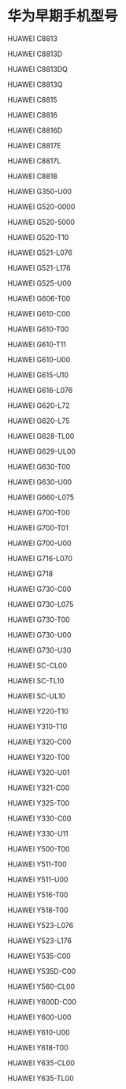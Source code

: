 # 华为早期手机型号

HUAWEI C8813

HUAWEI C8813D

HUAWEI C8813DQ

HUAWEI C8813Q

HUAWEI C8815

HUAWEI C8816

HUAWEI C8816D

HUAWEI C8817E

HUAWEI C8817L

HUAWEI C8818

HUAWEI G350-U00

HUAWEI G520-0000

HUAWEI G520-5000

HUAWEI G520-T10

HUAWEI G521-L076

HUAWEI G521-L176

HUAWEI G525-U00

HUAWEI G606-T00

HUAWEI G610-C00

HUAWEI G610-T00

HUAWEI G610-T11

HUAWEI G610-U00

HUAWEI G615-U10

HUAWEI G616-L076

HUAWEI G620-L72

HUAWEI G620-L75

HUAWEI G628-TL00

HUAWEI G629-UL00

HUAWEI G630-T00

HUAWEI G630-U00

HUAWEI G660-L075

HUAWEI G700-T00

HUAWEI G700-T01

HUAWEI G700-U00

HUAWEI G716-L070

HUAWEI G718

HUAWEI G730-C00

HUAWEI G730-L075

HUAWEI G730-T00

HUAWEI G730-U00

HUAWEI G730-U30

HUAWEI SC-CL00

HUAWEI SC-TL10

HUAWEI SC-UL10 

HUAWEI Y220-T10

HUAWEI Y310-T10

HUAWEI Y320-C00

HUAWEI Y320-T00

HUAWEI Y320-U01

HUAWEI Y321-C00

HUAWEI Y325-T00

HUAWEI Y330-C00

HUAWEI Y330-U11

HUAWEI Y500-T00

HUAWEI Y511-T00

HUAWEI Y511-U00

HUAWEI Y516-T00

HUAWEI Y518-T00

HUAWEI Y523-L076

HUAWEI Y523-L176

HUAWEI Y535-C00

HUAWEI Y535D-C00

HUAWEI Y560-CL00

HUAWEI Y600D-C00

HUAWEI Y600-U00

HUAWEI Y610-U00

HUAWEI Y618-T00

HUAWEI Y635-CL00

HUAWEI Y635-TL00
